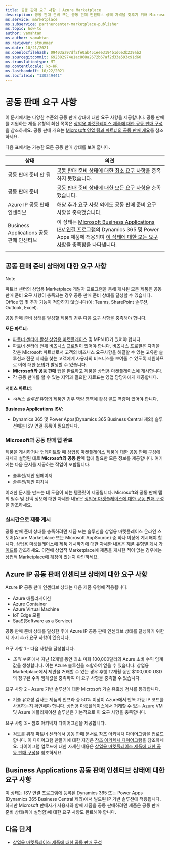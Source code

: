 ```yaml
---
title: 공동 판매 요구 사항 | Azure Marketplace
description: 공동 판매 준비 또는 공동 판매 인센티브 상태 자격을 갖추기 위해 Microsoft 상업용 Marketplace의 제품이 갖춰야 하는 요구 사항에 대해 알아봅니다.
ms.service: marketplace
ms.subservice: partnercenter-marketplace-publisher
ms.topic: how-to
author: vamahtan
ms.author: vamahtan
ms.reviewer: stmummer
ms.date: 10/21/2021
ms.openlocfilehash: 09403aa97df2fe0ab451eee3194b1d6e3b239ab2
ms.sourcegitcommit: 692382974e1ac868a2672b67af2d33e593c91d60
ms.translationtype: MT
ms.contentlocale: ko-KR
ms.lasthandoff: 10/22/2021
ms.locfileid: "130249441"
---
```

# <a name="co-sell-requirements"></a>공동 판매 요구 사항

이 문서에서는 다양한 수준의 공동 판매 상태에 대한 요구 사항을 제공합니다. 공동 판매를 지원하는 제품 유형의 최신 목록은 [상업용 마켓플레이스 제품에 대한 공동 판매 구성](co-sell-configure.md)을 참조하세요. 공동 판매 개요는 [Microsoft 영업 팀과 파트너의 공동 판매 개요](co-sell-overview.md)를 참조하세요.

다음 표에서는 가능한 모든 공동 판매 상태를 보여 줍니다.

| 상태 | 의견 |
| ------------ | ------------- |
| 공동 판매 준비 안 됨 | [공동 판매 준비 상태에 대한 최소 요구 사항](#requirements-for-co-sell-ready-status)을 충족하지 못했습니다. |
| 공동 판매 준비 | [공동 판매 준비 상태에 대한 모든 요구 사항](#requirements-for-co-sell-ready-status)을 충족했습니다. |
| Azure IP 공동 판매 인센티브 | [해당 추가 요구 사항](#requirements-for-azure-ip-co-sell-incentive-status) 외에도 공동 판매 준비 요구 사항을 충족했습니다. |
| Business Applications 공동 판매 인센티브 | 이 상태는 [Microsoft Business Applications ISV 연결 프로그램](business-applications-isv-program.md)의 Dynamics 365 및 Power Apps 제품에 적용되며 [이 상태에 대한 모든 요구 사항](#requirements-for-business-applications-co-sell-incentive-status)을 충족함을 나타냅니다. |
|||

## <a name="requirements-for-co-sell-ready-status"></a>공동 판매 준비 상태에 대한 요구 사항

> [!NOTE]
> 파트너 센터의 상업용 Marketplace 개발자 프로그램을 통해 게시된 모든 제품은 공동 판매 준비 요구 사항이 충족되는 경우 공동 판매 준비 상태를 달성할 수 있습니다. Office 앱 및 추가 기능이 적합하지 않습니다(예: Teams, SharePoint 솔루션, Outlook, Excel).

공동 판매 준비 상태를 달성할 제품의 경우 다음 요구 사항을 충족해야 합니다.

**모든 파트너**:

- [파트너 센터에 활성 상업용 마켓플레이스](create-account.md) 및 MPN ID가 있어야 합니다.
- 파트너 센터에 전체 [비즈니스 프로필](/partner-center/create-a-marketing-profile)이 있어야 합니다. 비즈니스 프로필은 자격을 갖춘 Microsoft 파트너로서 고객의 비즈니스 요구사항을 해결할 수 있는 고유한 솔루션과 전문 지식을 찾는 고객에게 사용자의 비즈니스를 보여줄 수 있도록 지원하므로 이에 대한 [문의](/partner-center/referrals)가 발생할 수 있습니다.
- **Microsoft와 공동 판매** 탭을 완료하고 제품을 상업용 마켓플레이스에 게시합니다.
- 각 공동 판매를 할 수 있는 지역과 필요한 자료표는 영업 담당자에게 제공합니다.

**서비스 파트너**:

- _서비스 솔루션_ 유형의 제품인 경우 역량 영역에 활성 골드 역량이 있어야 합니다.

**Business Applications ISV**:

- Dynamics 365 및 Power Apps(Dynamics 365 Business Central 제외) 솔루션에는 ISV 연결 등록이 필요합니다.

### <a name="complete-the-co-sell-with-microsoft-tab"></a>Microsoft과 공동 판매 탭 완료

제품을 게시하거나 업데이트할 때 [상업용 마켓플레이스 제품에 대한 공동 판매 구성](./co-sell-configure.md)에 자세히 설명된 대로 **Microsoft와 공동 판매** 탭에 필요한 모든 정보를 제공합니다. 여기에는 다음 문서를 제공하는 작업이 포함됩니다.

- 솔루션/제안 원페이저
- 솔루션/제안 피치덱

이러한 문서를 만드는 데 도움이 되는 템플릿이 제공됩니다. Microsoft와 공동 판매 탭의 필수 및 선택 정보에 대한 자세한 내용은 [상업용 마켓플레이스에 대한 공동 판매 구성](./co-sell-configure.md)을 참조하세요.

### <a name="publish-your-offer-live"></a>실시간으로 제품 게시

공동 판매 준비 상태를 충족하려면 제품 또는 솔루션을 상업용 마켓플레이스 온라인 스토어(Azure Marketplace 또는 Microsoft AppSource) 중 하나 이상에 게시해야 합니다. 상업용 마켓플레이스에 제품 게시하기에 대한 자세한 내용은 [제품 유형별 게시 가이드](publisher-guide-by-offer-type.md)를 참조하세요. 이전에 상업적 Marketplace에 제품을 게시한 적이 없는 경우에는 [상업적 Marketplace에 계정](create-account.md)이 있는지 확인하세요.

## <a name="requirements-for-azure-ip-co-sell-incentive-status"></a>Azure IP 공동 판매 인센티브 상태에 대한 요구 사항

Azure IP 공동 판매 인센티브 상태는 다음 제품 유형에 적용됩니다.

- Azure 애플리케이션
- Azure Container
- Azure Virtual Machine
- IoT Edge 모듈
- SaaS(Software as a Service)

공동 판매 준비 상태를 달성한 후에 Azure IP 공동 판매 인센티브 상태를 달성하기 위한 세 가지 추가 요구 사항이 있습니다.

요구 사항 1 - 다음 사항을 달성합니다.

- _조직 수준_ 에서 지난 12개월 동안 최소 미화 100,000달러의 Azure 소비 수익 임계값을 생성합니다. 이는 Azure 솔루션을 조합하여 얻을 수 있습니다. 상업용 Marketplace에서 제안을 거래할 수 있는 경우 후행 12개월 동안 $100,000 USD의 청구된 수익 임계값을 충족하여 이 요구 사항을 충족할 수 있습니다.

요구 사항 2 - Azure 기반 솔루션에 대한 Microsoft 기술 유효성 검사를 통과합니다.
- 기술 유효성 검사는 제품의 인프라 중 50% 이상이 Azure에서 반복 가능 IP 코드를 사용하는지 확인해야 합니다. 상업용 마켓플레이스에서 거래할 수 있는 Azure VM 및 Azure 애플리케이션 솔루션은 기본적으로 이 요구 사항을 충족합니다.

요구 사항 3 – 참조 아키텍처 다이어그램을 제공합니다.
- 검토를 위해 파트너 센터에서 공동 판매 문서로 참조 아키텍처 다이어그램을 업로드합니다. 이 다이어그램 만들기에 대한 지침은 [참조 아키텍처 다이어그램](reference-architecture-diagram.md)을 참조하세요. 다이어그램 업로드에 대한 자세한 내용은 [상업용 마켓플레이스 제품에 대한 공동 판매 구성](./co-sell-configure.md)을 참조하세요.

## <a name="requirements-for-business-applications-co-sell-incentive-status"></a>Business Applications 공동 판매 인센티브 상태에 대한 요구 사항

이 상태는 ISV 연결 프로그램에 등록된 Dynamics 365 또는 Power Apps (Dynamics 365 Business Central 제외)에서 빌드된 IP 기반 솔루션에 적용됩니다. 하지만 Microsoft 판매자가 사용자와 함께 제품을 공동 판매하려면 제품은 공동 판매 준비 상태(위에 설명함)에 대한 요구 사항도 완료해야 합니다.

## <a name="next-steps"></a>다음 단계

- [상업용 마켓플레이스 제품에 대한 공동 판매 구성](./co-sell-configure.md)